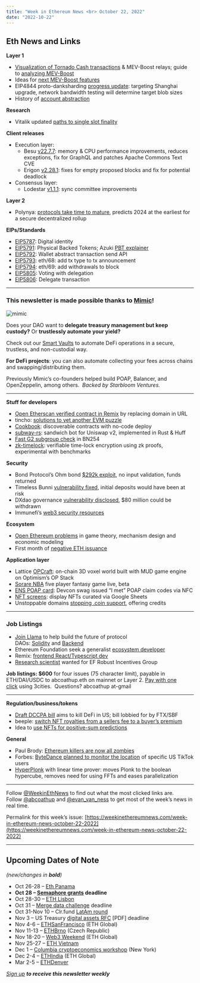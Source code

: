 ```yaml
---
title: "Week in Ethereum News <br> October 22, 2022"
date: "2022-10-22"
---
```


## **Eth News and Links**

**Layer 1**

- [Visualization of Tornado Cash transactions](https://tornado-warning.info/) & MEV-Boost relays; guide to [analyzing MEV-Boost](https://medium.com/@toni_w/practical-guide-into-analyzing-mev-in-the-proof-of-stake-era-e2b024509918)
- Ideas for [next MEV-Boost features](https://twitter.com/metachris/status/1581975949817495552)
- EIP4844 proto-danksharding [progress update](https://twitter.com/jessepollak/status/1582784133121859585): targeting Shanghai upgrade, network bandwidth testing will determine target blob sizes
- History of [account abstraction](https://hackmd.io/@matt/r1neQ_B38)

**Research**

- Vitalik updated [paths to single slot finality](https://notes.ethereum.org/@vbuterin/single_slot_finality)

**Client releases**

- Execution layer:
    - Besu [v22.7.7](https://github.com/hyperledger/besu/releases/tag/22.7.7): memory & CPU performance improvements, reduces exceptions, fix for GraphQL and patches Apache Commons Text CVE
    - Erigon [v2.28.1](https://github.com/ledgerwatch/erigon/releases/tag/v2.28.1): fixes for empty proposed blocks and fix for potential deadlock
- Consensus layer:
    - Lodestar [v1.1.1](https://github.com/ChainSafe/lodestar/releases/tag/v1.1.1): sync committee improvements

**Layer 2**

- Polynya: [protocols take time to mature](https://twitter.com/apolynya/status/1582584083044962304), predicts 2024 at the earliest for a secure decentralized rollup

**EIPs/Standards**

- [EIP5787](https://github.com/ethereum/EIPs/pull/5787/files): Digital identity 
- [EIP5791](https://github.com/ethereum/EIPs/pull/5791/files): Physical Backed Tokens; Azuki [PBT explainer](https://www.azuki.com/updates/pbt)
- [EIP5792](https://github.com/ethereum/EIPs/pull/5792/files): Wallet abstract transaction send API
- [EIP5793](https://github.com/ethereum/EIPs/pull/5793/files): eth/68: add tx type to tx announcement
- [EIP5794](https://github.com/ethereum/EIPs/pull/5794/files): eth/69: add withdrawals to block
- [EIP5805](https://github.com/ethereum/EIPs/pull/5805/files): Voting with delegation
- [EIP5806](https://eips.ethereum.org/EIPS/eip-5806): Delegate transaction

* * *

### **This newsletter is made possible thanks to [Mimic](https://mimic.fi/)!**

![mimic](https://weekinethereumnews.com/wp-content/uploads/2022/10/mimic-banner-1024x427.png)

Does your DAO want to **delegate treasury management but keep custody?** Or **trustlessly automate your yield?**

Check out our [Smart Vaults](https://medium.com/mimicfi/introducing-smart-vaults-3438bacc843d) to automate DeFi operations in a secure, trustless, and non-custodial way.

**For DeFi projects**: you can also automate collecting your fees across chains and swapping/distributing them.

Previously Mimic’s co-founders helped build POAP, Balancer, and OpenZeppelin, among others.  _Backed by Starbloom Ventures._

* * *

**Stuff for developers**

- [Open Etherscan verified contract in Remix](https://twitter.com/james_bachini/status/1583041998289633280) by replacing domain in URL
- tincho: [solutions to yet another EVM puzzle](https://www.notonlyowner.com/writeups/yet-another-evm-puzzle/)
- [Cookbook](https://www.cookbook.dev/): discoverable contracts with no-code deploy
- [subway-rs](https://github.com/abigger87/subway-rs#readme): sandwich bot for Uniswap v2, implemented in Rust & Huff
- [Fast G2 subgroup check](https://ethresear.ch/t/fast-mathbb-g-2-subgroup-check-in-bn254/13974) in BN254
- [zk-timelock](https://github.com/timoth-y/zk-timelock#readme): verifiable time-lock encryption using zk proofs, experimental with benchmarks

**Security**

- Bond Protocol’s Ohm bond [$292k exploit](https://twitter.com/peckshield/status/1583416829237526528), no input validation, funds returned
- Timeless Bunni [vulnerability fixed](https://twitter.com/Timeless_Fi/status/1581121279934885888), initial deposits would have been at risk
- DXdao governance [vulnerability disclosed](https://dave.xn--tckwe/posts/exploit/), $80 million could be withdrawn
- Immunefi’s [web3 security resources](https://github.com/immunefi-team/Web3-Security-Library#readme)

**Ecosystem**

- [Open Ethereum problems](https://efdn.notion.site/ROPs-RIG-Open-Problems-c11382c213f949a4b89927ef4e962adf) in game theory, mechanism design and economic modeling
- First month of [negative ETH issuance](https://twitter.com/evan_van_ness/status/1583151914447167488)

**Application layer**

- Lattice [OPCraft](https://dev.optimism.io/opcraft-autonomous-world/): on-chain 3D voxel world built with MUD game engine on Optimism’s OP Stack
- [Sorare NBA](https://twitter.com/SorareNBA/status/1582378206090231809) five player fantasy game live, beta
- [ENS POAP card](https://ens.mirror.xyz/eiy6qiOHuiUl90XasUAsu2iajhb72TTYh2xJIz31xEQ): Devcon swag issued “I met” POAP claim codes via NFC
- [NFT screens](https://avc.com/2022/10/nft-screens/): display NFTs curated via Google Sheets
- Unstoppable domains [stopping .coin support](https://unstoppabledomains.com/blog/coin), offering credits

* * *

### **Job Listings**

- [Join Llama](https://zenith-caboc-8a4.notion.site/Join-Llama-ad66be1cb28541f5b5346aa37d192b79) to help build the future of protocol DAOs: [Solidity](https://zenith-caboc-8a4.notion.site/Smart-Contract-Engineer-ef9426f7cfef4f0d90b596aaeff216e0) and [Backend](https://zenith-caboc-8a4.notion.site/Senior-Backend-Engineer-6a096e7937c248f4a90fba08c3bf14ae)
- Ethereum Foundation seek a generalist [ecosystem developer](https://jobs.lever.co/ethereumfoundation/6b80a26f-7db3-4415-8339-a3543a967998?lever-origin=applied&lever-source%5B%5D=Week%20in%20Ethereum)
- Remix: [frontend React/Typescript dev](https://jobs.lever.co/ethereumfoundation/2c293808-48ed-4994-b0e0-14a8986e6ff3)
- [Research scientist](https://jobs.lever.co/ethereumfoundation/cd2382ec-abbd-493b-b942-b5e2a61a6c0a) wanted for EF Robust Incentives Group

**Job listings: $600** for four issues (75 character limit), payable in ETH/DAI/USDC to abcoathup.eth on mainnet or Layer 2. [Pay with one click](https://3cities.xyz/#/pay?c=H4sIAHqco2IAAyXOMU6EQBSA4atMqVbAgGjJuqzGmI3JrrHcDMODnQAz5L03ERsTLey9gtJop8bGUk-xt5HE4m-__A_vPbreEZRZjQAdWH58ZZeVJQLR7iAYQglFKeNYVipJ0mQR5EWYSpCRnB_F4fEijZPopJqFz5v-Z9xg3_-O1jHsTq8BGmGsyHkLCL4TS7ghce4KcWGIja1F5XDKozBEHkjs3aWJ0FuFSjOgaE1neP-jdbXRqs2IgNdGN4AvV6v5t-qct5zRzNRL3xWAZzCsGCf3LRgiqWV8GASfxKgY6ttLhGq6sBro_otdA_afygfdejLO0tM4qes_d-LI2xABAAA) using 3cities.  Questions? abcoathup at-gmail

* * *

**Regulation/business/tokens**

- [Draft DCCPA bill](https://twitter.com/alliancedao/status/1582800340520312833) aims to kill DeFi in US; bill lobbied for by FTX/SBF
- beeple: [switch NFT royalties from a sellers fee to a buyer’s premium](https://twitter.com/beeple/status/1581351398259597312)
- Idea to [use NFTs for positive-sum predictions](https://jacob.energy/predicting-provenance.html)

**General**

- Paul Brody: [Ethereum killers are now all zombies](https://www.coindesk.com/layer2/2022/10/19/the-ethereum-killers-are-all-zombies-now/)
- Forbes: [ByteDance planned to monitor the location](https://www.forbes.com/sites/emilybaker-white/2022/10/20/tiktok-bytedance-surveillance-american-user-data/) of specific US TikTok users
- [HyperPlonk](https://eprint.iacr.org/2022/1355) with linear time prover: moves Plonk to the boolean hypercube, removes need for using FFTs and eases parallelization

* * *

Follow [@WeekinEthNews](https://twitter.com/WeekInEthNews) to find out what the most clicked links are. Follow [@abcoathup](https://twitter.com/abcoathup) and [@evan\_van\_ness](https://twitter.com/evan_van_ness) to get most of the week’s news in real time.

Permalink for this week’s issue: [https://weekinethereumnews.com/week-in-ethereum-news-october-22-2022](https://weekinethereumnews.com/week-in-ethereum-news-october-22-2022)

* * *

## **Upcoming Dates of Note**

_(new/changes in **bold**)_

- Oct 26-28 – [Eth Panama](https://www.ethpanama.com/)
- **Oct 28 – [Semaphore grants](https://esp.ethereum.foundation/semaphore-grants) deadline**
- Oct 28-30 – [ETH Lisbon](https://www.ethlisbon.org/)
- Oct 31 – [Merge data challenge](https://esp.ethereum.foundation/merge-data-challenge) deadline
- Oct 31-Nov 10 – Clr.fund [LatAm round](https://ethcolombia.clr.fund/)
- Nov 3 – US Treasury [digital assets RFC](https://public-inspection.federalregister.gov/2022-20279.pdf) \[PDF\] deadline
- Nov 4-6 – [ETHSanFrancisco](https://sf.ethglobal.com/) (ETH Global)
- Nov 11-13 – [ETHBrno](https://ethbrno.cz/) (Czech Republic)
- Nov 18-20 – [Web3 Weekend](https://web3weekend.ethglobal.com/) (ETH Global)
- Nov 25-27 – [ETH Vietnam](https://www.eth-vietnam.com/)
- Dec 1 – [Columbia cryptoeconomics workshop](https://bit.ly/columbiacryptoeconomics) (New York)
- Dec 2-4 – [ETHIndia](https://ethindia.co/) (ETH Global)
- Mar 2-5 – [ETHDenver](https://www.ethdenver.com/)

_[Sign up](https://weekinethereum.substack.com/subscribe#about) **to receive this newsletter weekly**_
